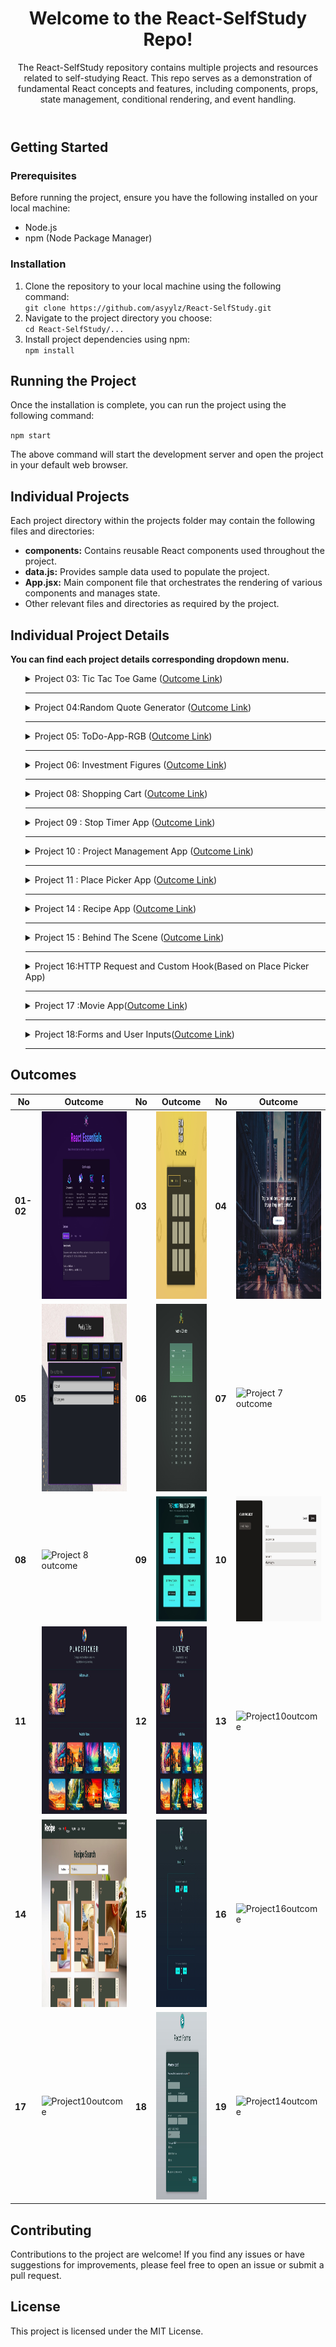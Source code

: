 <body>
  <header>
    <h1>Welcome to the React-SelfStudy Repo!</h1>
    <p>The React-SelfStudy repository contains multiple projects and resources related to self-studying React. This repo
      serves as a demonstration of fundamental React concepts and features, including components, props, state
      management, conditional rendering, and event handling.</p>
  </header>
  <section id="getting-started">
    <h2>Getting Started</h2>
    <h3>Prerequisites</h3>
    <p>Before running the project, ensure you have the following installed on your local machine:</p>
    <ul>
      <li>Node.js</li>
      <li>npm (Node Package Manager)</li>
    </ul>
    <h3>Installation</h3>
    <ol>
      <li>Clone the repository to your local machine using the following command:</li>
      <code>git clone https://github.com/asyylz/React-SelfStudy.git</code>
      <li>Navigate to the project directory you choose:</li>
      <code>cd React-SelfStudy/...</code>
      <li>Install project dependencies using npm:</li>
      <code>npm install</code>
    </ol>
  </section>

  <section id="running-project">
    <h2>Running the Project</h2>
    <p>Once the installation is complete, you can run the project using the following command:</p>
    <code>npm start</code>
    <p>The above command will start the development server and open the project in your default web browser.</p>
  </section>

  <section id="individual-projects">
    <h2>Individual Projects</h2>
    <p>Each project directory within the projects folder may contain the following files and directories:</p>
    <ul>
      <li><strong>components:</strong> Contains reusable React components used throughout the project.</li>
      <li><strong>data.js:</strong> Provides sample data used to populate the project.</li>
      <li><strong>App.jsx:</strong> Main component file that orchestrates the rendering of various components and
        manages state.</li>
      <li>Other relevant files and directories as required by the project.</li>
    </ul>
  </section>
  <section id="individual-readmes">
    <h2>Individual Project Details</h2>
    <p><strong>You can find each project details corresponding dropdown menu.</strong></p>
    <ul>
      <!-- -------------------- Project-3 -------------------- -->
      <details>
        <summary>Project 03: Tic Tac Toe Game (<a href="https://glittery-tapioca-e95324.netlify.app/">Outcome Link</a>)
        </summary>
        <br>
        <p> <strong>
            <h3>Description:</h3>
          </strong> This is a simple project management app built with React. It allows users to
          create projects, add tasks to projects, and manage tasks within projects.
          <strong>
            <h3>Features:</h3>
          </strong>
          <em>Player Name Editing:</em> Users can edit the name of a player by clicking the "Edit" button next to the
          player's name.
          <br>
          <em>Dynamic Display:</em>The component dynamically switches between displaying the player's name as text or as
          an editable input field based on user interaction.
          <br>
          <em>Save Changes:</em>Users can save changes made to the player's name by clicking the "Save" button.
          <br>
          <strong>
            <h3>Notes:</h3>
          </strong>
          This project was created as part of an educational course on Udemy and is intended for learning purposes only.
          All credit for the project idea and implementation goes to the course instructors and authors.
        </p>
      </details>
      <hr>
      <!-- -------------------- Project-4 -------------------- -->
      <details>
        <summary>Project 04:Random Quote Generator (<a href="https://quotegenerator-asy.netlify.app/">Outcome Link</a>)
        </summary>
        <br>
        <p> <strong>
            <h3>Description:</h3>
          </strong> This simple yet powerful application is designed to inspire and motivate you with a variety of
          quotes. Built with React and JavaScript, the app demonstrates the practical use of these technologies in a fun
          and engaging project.
          <strong>
            <h3>Features:</h3>
          </strong>
          <em>Random Quote Generation:</em> Get a new random quote at the click of a button.
          <br>
        </p>
      </details>
      <hr>
      <!-- -------------------- Project-5 -------------------- -->
      <details>
        <summary>Project 05: ToDo-App-RGB (<a href="https://to-do-app-rgb-style.vercel.app/">Outcome Link</a>)
        </summary>
        <br>
        <p> <strong>
            <h3>You can reach its own repo</h3>(<a
              href="https://github.com/asyylz/React-SelfStudy/tree/main/05-ToDo-App-RGB">here</a>)
          </strong>
        </p>
      </details>
      <hr>
      <!-- -------------------- Project-6 -------------------- -->
      <details>
        <summary>Project 06: Investment Figures (<a href="https://investmentfigures.netlify.app/">Outcome Link</a>)
        </summary>
        <br>
        <p> <strong>
            <h3>Description:</h3>
          </strong> The Investment Figures App is designed to help users track and analyze their investment portfolios.
          Whether you are an individual investor or a financial advisor, this app provides essential tools to manage
          your investments efficiently. The app offers a user-friendly interface to input, view, and analyze investment
          data, helping you make informed financial decisions.
          <strong>
            <h3>Features:</h3>
          </strong>
          <em>User Input Forms:</em> Easily input your investment details such as initial investment, annual investment,
          expected return, and duration using a user-friendly form interface.
          <br>
        </p>
      </details>
      <hr>
      <!-- -------------------- Project-7 -------------------- -->
      <!-- -------------------- Project-8 -------------------- -->
      <details>
        <summary>Project 08: Shopping Cart (<a href="https://asy-shoppingcart.netlify.app/">Outcome Link</a>)
        </summary>
        <br>
        <p> <strong>
            <h3>Description:</h3>
          </strong>The Simple Shopping Cart App is a lightweight web application that allows users to add products to a
          shopping cart. It provides a straightforward interface for managing products, including their names, images,
          prices, and quantities. Whether you're building a prototype or a small-scale e-commerce platform, this app
          offers essential functionality for handling product data and user interactions.
          <strong>
            <h3>Features:</h3>
          </strong>
          <em>Add Products:</em>Easily add new products to the shopping cart by providing details such as product name,
          image, price, and quantity.
          <em>View Product Details:</em> Each product displayed in the cart includes essential information like name,
          image, price, and quantity.
          <em>Update Product Quantities:</em>Modify the quantity of products in the cart to adjust for changes in user
          preferences or availability.
          <em>Responsive Design:</em>Enjoy a seamless user experience on various devices, including desktops, tablets, and smartphones, thanks to the app's responsive design.
          <br>
        </p>
      </details>
      <hr>
      <!-- -------------------- Project-9 -------------------- -->
      <details>
        <summary>Project 09 : Stop Timer App (<a href="https://eclectic-belekoy-7f7658.netlify.app/">Outcome Link</a>)
        </summary>
        <br>
        <p> <strong>
            <h3>Description:</h3>
          </strong>
          The Timer Challenge component is a React component designed to facilitate timed challenges or activities. It
          includes features for starting, stopping, and resetting a timer, as well as displaying the remaining time and
          managing a modal dialog for displaying results.
          <strong>
            <h3>Features:</h3>
          </strong>
          <em>Timer Management:</em>Start, stop, and reset the timer for the challenge.
          <br>
          <em>Dynamic Display:</em>Display the remaining time dynamically during the challenge.
          <br>
          <em>Result Modal:</em>Open a modal dialog to display the results of the challenge upon completion.
          <br>
          <strong>
            <h3>Notes:</h3>
          </strong>
          This project was created as part of an educational course on Udemy and is intended for learning purposes only.
          All credit for the project idea and implementation goes to the course instructors and authors.
        </p>
      </details>
      <hr>
      <!-- -------------------- Project-10 -------------------- -->
      <details>
        <summary>Project 10 : Project Management App (<a href="https://managementproject.netlify.app/">Outcome Link</a>)
        </summary>
        <br>
        <p> <strong>
            <h3>Description:</h3>
          </strong> This is a simple project management app built with React. It allows users to
          create projects, add tasks to projects, and manage tasks within projects.
          <strong>
            <h3>Features:</h3>
          </strong>
          <em>Project Management:</em> Users can create new projects, view existing projects, and delete projects.
          <br>
          <em>Task Management:</em>Within each project, users can add tasks, delete tasks, and view all tasks associated
          with the project.
          <br>
          <strong>
            <h3>Usage:</h3>
          </strong>
          <em>Creating a Project:</em> Click on the "Add Project" button in the sidebar to create a new project. Enter
          the project details and click "Save".
          <br>
          <em>Managing Tasks:</em> Select a project from the sidebar to view and manage tasks associated with that
          project. You can add tasks, delete tasks, and view all tasks.
          <br>
          <em>Deleting a Project:</em> To delete a project, select the project from the sidebar and click the "Delete
          Project"
          button.
          <br>
          <strong>
            <h3>Notes:</h3>
          </strong>
          This project was created as part of an educational course on Udemy and is intended for learning purposes only.
          All credit for the project idea and implementation goes to the course instructors and authors.
        </p>
      </details>
      <hr>
      <!-- -------------------- Project-11 -------------------- -->
      <details>
        <summary>Project 11 : Place Picker App (<a href="https://placechose.netlify.app/">Outcome Link</a>)
        </summary>
        <br>
        <p> <strong>
            <h3>Description:</h3>
          </strong>The "PlacePicker" app allows users to create and manage their personal collection of places they
          would like to visit or have visited. With a user-friendly interface, users can easily browse through available
          places, select them for their collection, and remove them if needed. The app also provides a feature to sort
          available places based on the user's current location, making it convenient for users to discover nearby
          places of interest.
          <strong>
            <h3>Features:</h3>
          </strong>
          <em>Personalized Collection:</em> Users can create their own collection of places they want to visit or have
          visited, making it easy to keep track of their travel goals and experiences.
          <br>
          <em>Geolocation Sorting::</em>Utilizing geolocation services, the app sorts available places based on the
          user's current location, enabling users to discover nearby attractions effortlessly.
          <br>
          <em>Modal Confirmation: </em> When removing a selected place from their collection, users are presented with a
          modal confirmation dialog to ensure accurate removal.
          <br>
          <em>ProgressBar:</em>A customizable progress bar component that displays the remaining time and triggers a
          callback function when the timer expires.
          <br>
          <strong>
            <h3>Notes:</h3>
          </strong>
          This project was created as part of an educational course on Udemy and is intended for learning purposes only.
          All credit for the project idea and implementation goes to the course instructors and authors.
        </p>
      </details>
      <hr>
      <!-- -------------------- Project-14-------------------- -->
      <details>
        <summary>Project 14 : Recipe App (<a href="https://recipereciperecipe.netlify.app/">Outcome Link</a>)
        </summary>
        <br>
        <p> <strong>
            <h3>Description:</h3>
          </strong>The Recipe app is a web application designed to provide users with a convenient way to discover,
          save, and organize their favorite recipes. With an intuitive user interface and a vast database of recipes,
          users can explore a variety of dishes, find inspiration for their next meal, and create a personalized
          collection of favorite recipes.
          <strong>
            <h3>Features:</h3>
          </strong>
          <u><b>Search Recipes:</b></u> Users can search for recipes based on dish name or meal types.
          <br>
          <u><b>Save Favorites:</b></u>Logged-in users can save their favorite recipes to access them later with ease.
          Saved recipes are associated with the user's account.
          <br>
          <u><b>User Registration:</b></u>New users can register for an account by providing basic information such as
          name, email address, and password.
          <br>
          <u><b>User Login:</b></u>When a user interacts with the application, their data, including favorite recipes,
          is
          stored in the browser's local storage.
          This allows users to maintain their favorite recipes across different sessions without the need for
          server-side storage.
          <br>
          <u><b>Storing User Data:</b></u>Registered users can securely log in to their accounts using their email
          address
          and password.
          <br>
          <u><b>Responsive Design:</b></u>The app is optimized for various devices, including desktops, tablets, and
          mobile phones, ensuring a seamless user experience across platforms.
          <br>
        </p>
      </details>
      <hr>
      <!-- -------------------- Project-15 -------------------- -->
      <details>
        <summary>Project 15 : Behind The Scene (<a href="https://behindthescene-asy.netlify.app/">Outcome Link</a>)
        </summary>
        <br>
        <p> <strong>
            <h3>Description:</h3>
          </strong>This React application features a simple counter component that allows users to increment or
          decrement a numeric value. Additionally, it provides functionality to track the history of counter changes and
          determine whether the initial counter value is a prime number. With a straightforward interface it tracks
          numeric values and analyzes their properties. By displaying the prime number status of the initial value and
          maintaining a history of changes, users can gain insights into the behavior of the counter over time.
        <h3>Features:</h3>
        </strong>
        <u><b>Increment and Decrement:</b></u>Users can increment or decrement the counter value using the provided
        buttons.
        <br>
        <u><b>Prime Number Check: </b></u>The application determines whether the initial counter value is a prime number
        and displays the result.
        <br>
        <u><b>Counter History:</b></u>The app maintains a history of counter changes, showing the value and the
        direction of change (increment or decrement).
        <br>
        <u><b>useState, useMemo, useCallback, useEffect:</b></u>React hooks are utilized for managing component state,
        memoization, event handling, and side effects.
        <br>
        <u><b>Aim:</b></u>The Counter App aims to provide insights into the inner workings of React, helping developers
        grasp fundamental concepts and mechanisms that power React applications. By examining the codebase and observing
        the app's behavior, users can gain a deeper understanding of the key concepts.
        <strong>
          <h3>Notes:</h3>
        </strong>
        This project was created as part of an educational course on Udemy and is intended for learning purposes only.
        All credit for the project idea and implementation goes to the course instructors and authors.
        </p>
      </details>
      <hr>
      <!-- -------------------- Project-16 -------------------- -->
      <details>
        <summary>Project 16:HTTP Request and Custom Hook(Based on Place Picker App)
        </summary>
        <br>
        This project consists of both front-end and back-end components based on Place Picker App in project
        11, named Place Picker.The PlacePicker app consists of a Node.js back-end using Express for handling HTTP
        requests and a React front-end for user interaction. It allows users to manage their collection of places, with
        features for adding, removing, and updating places both locally and on the server. The project demonstrates
        concepts such as server setup, HTTP communication, state management, component composition, and error handling
        in both the back-end and front-end contexts.
        <br>
        <p> <strong>
            <h3>Back-end (Node.js with Express):</h3>
          </strong>
          <u><b>Express Server Setup:</b></u>An Express server is set up to handle HTTP requests.
          <br>
          <u><b>Static File Serving:</b></u> The express.static middleware serves static files from the "images"
          directory.
          <br>
          <u><b>Body Parsing Middleware:</b></u>The body-parser middleware is used to parse incoming JSON requests.
          <br>
          <u><b>CORS Configuration:</b></u>
          Cross-Origin Resource Sharing (CORS) is configured to allow requests from all domains.
          <br>
          <u><b>Endpoints:</b></u>
          <li>/places: GET endpoint to retrieve a list of places from a JSON file.</li>
          <li>/user-places: GET endpoint to retrieve user-specific places from a JSON file.</li>
          <li>/user-places: PUT endpoint to update user-specific places in a JSON file.
          </li>
          <br>
          <u><b>Error Handling:</b></u>
          A 404 handler middleware is added to handle requests for undefined routes.
          <br>
          <strong>
            <h3>Front-end (React):</h3>
          </strong>
          <u><b>State Management:</b></u> React state and ref hooks (useState and useRef) are used for managing state
          and refs within the components.
          <br>
          <u><b>HTTP Requests:</b></u> The fetchUserPlaces and updateUserPlaces functions are imported from "./http.js",
          which handle HTTP requests to fetch and update user-specific places.
          <br>
          <u><b>Custom Hooks:</b></u>
          The useFetch hook from "./hooks/use-fetch.js" is used to fetch data from the server and manage
          loading and error states.
          <br>
        </p>
      </details>
      <hr>
      <!-- -------------------- Project-17 -------------------- -->
      <details>
        <summary>Project 17 :Movie App(<a href="https://behindthescene-asy.netlify.app/">Outcome Link</a>)
        </summary>
        <br>
        <p> <strong>
            <h3>Description:</h3>
          </strong>
        <h3>Features:</h3>
        </strong>
        <u><b></b></u>
        </p>
      </details>
      <hr>
      <!-- -------------------- Project-18 -------------------- -->
      <details>
        <summary>Project 18:Forms and User Inputs(<a href="https://form-exprience.netlify.app/">Outcome Link</a>)
        </summary>
        <br>
        <p>This app demonstrates three different approaches to building login forms in React
          <strong>
            <h3>1. State-based Login Form</h3>
          </strong>This part of the app utilizes React's built-in state management to handle form data and validation.
          Here's how it works:
          <br>
          <u><b>State Management:</b></u>State variables (emailValue and passwordValue) are managed using the useState
          hook from React.
          <br>
          <u><b>Input Handling and Validation:</b></u>Input changes and blur events are handled using custom functions
          (handleEmailChange, handlePasswordChange, handleEmailBlur, handlePasswordBlur). Validation is performed inline
          within the component.
          <br>
          <u><b>Form Submission: </b></u>The handleSubmit function is responsible for form submission. It checks for
          validation errors before logging the email and password values to the console.
          <br>
          <strong>
            <h3>2. useRef-based Login Form</h3>
          </strong>
          This section of the app utilizes React's useRef hook to manage input elements and their values. Here's how it
          differs from the state-based for.
          <br>
          <u><b>Input Management with useRef: </b></u> Instead of managing input values in state, useRef is used to
          reference input elements directly. This approach avoids re-renders caused by state updates.
          <br>
          <u><b>Validation Logic:</b></u>Similar to the state-based form, validation logic is implemented within the
          component using conditionals based on input values.
          <br>
          <u><b>Form Submission:</b></u> Form submission handling remains the same as the state-based form.
          <br>
          <strong>
            <h3> Form submission handling remains the same as the state-based form.</h3>
          </strong>In this part of the app, a custom input component (Input) and a custom hook (useInput) are introduced
          to encapsulate input handling and validation logic. Here's how it's implemented:
          <br>
          <u><b>Custom Input Component:</b></u>The Input component abstracts away the repetitive code for rendering
          input fields and error messages. It receives props for label, type, value, onBlur, onChange, and error to
          customize its behavior and appearance.
          <br>
          <u><b>Custom Hook (useInput):</b></u>The useInput hook encapsulates the logic for handling input changes, blur
          events, and validation. It abstracts away the repetitive logic related to input handling and validation,
          making the component cleaner and more maintainable.
          <br>
          <u><b>Form Submission:</b></u> Form submission handling remains the same as the previous forms, where
          validation errors are checked before logging the email and password values to the console.
          <br>
          <strong>
            <h3>Notes:</h3>
          </strong>
          This project was created as part of an educational course on Udemy and is intended for learning purposes only.
          All credit for the project idea and implementation goes to the course instructors and authors.
        </p>
      </details>
      <hr>
    </ul>
  </section>
  <section id="outcomes">
    <h2>Outcomes</h2>
    <table>
      <thead>
        <tr>
          <th>No</th>
          <th>Outcome</th>
          <th>No</th>
          <th>Outcome</th>
          <th>No</th>
          <th>Outcome</th>
        </tr>
      </thead>
      <tbody>
        <tr>
          <td><strong>01-02</strong></td>
          <td><img
              src="https://github.com/asyylz/React-SelfStudy/blob/28548769f47460df1efee60746b7f4d4af1c71fa/01-starting-project/01-outcome.jpg"
              width="300" height="300" alt="Project01outcome"></td>
          <td><strong>03</strong></td>
          <td><img src="https://github.com/asyylz/React-SelfStudy/blob/main/03-TicTacToe-Game/public/outcome.jpg"
              width="300" height="300" alt="Project02outcome"></td>
          <td><strong>04</strong></td>
          <td><img
              src="https://github.com/asyylz/React-SelfStudy/blob/bb1d3418d4a6807ffc00b59876d02a53a613a23d/04-Random-Quote-Generator/public/output.jpg"
              width="300" height="300" alt="Project04outcome"></td>
        </tr>
        <tr>
          <td><strong>05</strong></td>
          <td><img src="https://github.com/asyylz/React-SelfStudy/blob/main/05-ToDo-App-RGB/public/outcome.jpg"
              width="300" height="300" alt="Project02outcome"></td>
          <td><strong>06</strong></td>
          <td><img src="https://github.com/asyylz/React-SelfStudy/blob/main/06-InvestmentFigures/public/outcome.jpg"
              width="300" height="300" alt="Project06outcome"></td>
          <td><strong>07</strong></td>
          <td><img src="" width="300" height="300" alt="Project 7 outcome"></td>
        </tr>
        <tr>
          <td><strong>08</strong></td>
          <td><img src="" width="300" height="200" alt="Project 8 outcome"></td>
          <td><strong>09</strong></td>
          <td><img
              src="https://github.com/asyylz/React-SelfStudy/blob/ee6ed3c8a88035533ff2ec9bde401be024f314e6/09-StopTimer/public/outcome.jpg"
              width="300" height="200" alt="Project 11 outcome"></td>
          <td><strong>10</strong></td>
          <td><img
              src="https://github.com/asyylz/React-SelfStudy/blob/c9cca21ee3a9299e9b7fb84cd49f5b0946083b42/10-ManagementApp/public/outcome.jpg"
              width="300" height="200" alt="Project10outcome"></td>
        </tr>
        <tr>
          <td><strong>11</strong></td>
          <td><img
              src="https://github.com/asyylz/React-SelfStudy/blob/e9ecdf02efe9d40f0f64ef5975bf2ba6d96aef26/12-PlacePicker/public/outcome.jpg"
              width="300" height="300" alt="Project12outcome"></td>
          <td><strong>12</strong></td>
          <td><img
              src="https://github.com/asyylz/React-SelfStudy/blob/e9ecdf02efe9d40f0f64ef5975bf2ba6d96aef26/12-PlacePicker/public/outcome.jpg"
              width="300" height="300" alt="Project12outcome"></td>
          <td><strong>13</strong></td>
          <td><img src="" width="300" height="300" alt="Project10outcome"></td>
        </tr>
        <tr>
          <td><strong>14</strong></td>
          <td><img
              src="https://github.com/asyylz/React-SelfStudy/blob/4fef44e523867ca8f335c6ae5721930d16149753/14-RecipeApp/public/outcome.jpg"
              width="300" height="300" alt="Project12outcome"></td>
          <td><strong>15</strong></td>
          <td><img
              src="https://github.com/asyylz/React-SelfStudy/blob/1c9a3bb121ad2fca7b515d1c4439d98ccb9fa3b7/15-BehindTheScene-App/public/outcome.jpeg"
              width="300" height="300" alt="Project14outcome"></td>
          <td><strong>16</strong></td>
          <td><img src="" width="300" height="300" alt="Project16outcome"></td>
        </tr>
        <tr>
          <td><strong>17</strong></td>
          <td><img src="" width="300" height="300" alt="Project10outcome"></td>
          <td><strong>18</strong></td>
          <td><img
              src="https://github.com/asyylz/React-SelfStudy/blob/72dab516f7147bd2c33955288a34871e2f51313b/18-FormsAndUserInputs/public/outcome.jpeg"
              width="300" height="300" alt="Project12outcome"></td>
          <td><strong>19</strong></td>
          <td><img src="" width="300" height="300" alt="Project14outcome"></td>
        </tr>
      </tbody>
    </table>
  </section>

  <footer>
    <h2>Contributing</h2>
    <p>Contributions to the project are welcome! If you find any issues or have suggestions for improvements, please
      feel free to open an issue or submit a pull request.</p>
    <h2>License</h2>
    <p>This project is licensed under the MIT License.</p>
  </footer>
</body>